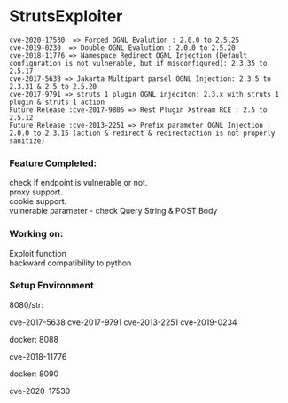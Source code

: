 # StrutsExploiter
	
	cve-2020-17530	=> Forced OGNL Evalution : 2.0.0 to 2.5.25
	cve-2019-0230  => Double OGNL Evalution : 2.0.0 to 2.5.20
	cve-2018-11776 => Namespace Redirect OGNL Injection (Default configuration is not vulnerable, but if misconfigured): 2.3.35 to 2.5.17 
	cve-2017-5638 => Jakarta Multipart parsel OGNL Injection: 2.3.5 to 2.3.31 & 2.5 to 2.5.20
	cve-2017-9791 => struts 1 plugin OGNL injeciton: 2.3.x with struts 1 plugin & struts 1 action
	Future Release :cve-2017-9805 => Rest Plugin Xstream RCE : 2.5 to 2.5.12
	Future Release :cve-2013-2251 => Prefix parameter OGNL Injection : 2.0.0 to 2.3.15 (action & redirect & redirectaction is not properly sanitize)



<h3>Feature Completed:</h3>  

check if endpoint is vulnerable or not.  
proxy support.  
cookie support.  
vulnerable parameter - check Query String & POST Body

<h3>Working on:</h3>

Exploit function  
backward compatibility to python
 

<h3>Setup Environment</h3>

8080/str:

cve-2017-5638
cve-2017-9791
cve-2013-2251
cve-2019-0234

docker: 8088

cve-2018-11776

docker: 8090

cve-2020-17530
